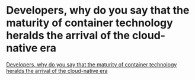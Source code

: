 # Developers, why do you say that the maturity of container technology heralds the arrival of the cloud-native era
[Developers, why do you say that the maturity of container technology heralds the arrival of the cloud-native era](https://aiwithcloud.com/2022/09/15/developers_why_do_you_say_that_the_maturity_of_container_technology_heralds_the_arrival_of_the_cloud_native_era/)
